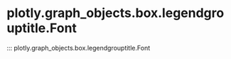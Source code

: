 # plotly.graph_objects.box.legendgrouptitle.Font

::: plotly.graph_objects.box.legendgrouptitle.Font

